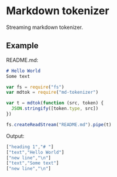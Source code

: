 # Markdown tokenizer

Streaming markdown tokenizer.

## Example

README.md:

```md
# Hello World
Some text
```

```js
var fs = require("fs")
var mdtok = require("md-tokenizer")

var t = mdtok(function (src, token) {
  JSON.stringify([token.type, src])
})

fs.createReadStream("README.md").pipe(t)
```

Output:

```js
["heading 1","# "]
["text","Hello World"]
["new line","\n"]
["text","Some text"]
["new line","\n"]
```
